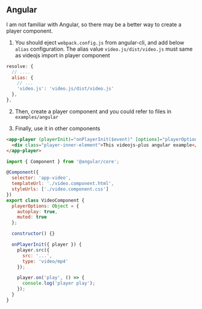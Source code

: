 ## Angular

I am not familiar with Angular, so there may be a better way to create a player component.

1. You should eject `webpack.config.js` from angular-cli, and add below `alias` configuration. The alias value `video.js/dist/video.js` must same as videojs import in player component

```js
resolve: {
  // ....
  alias: {
    // ...
    'video.js': 'video.js/dist/video.js'
  },
},
```

2. Then, create a player component and you could refer to files in `examples/angular`

3. Finally, use it in other components

```html
<app-player (playerInit)="onPlayerInit($event)" [options]="playerOptions">
  <div class="player-inner-element">This videojs-plus angular example</div>
</app-player>
```

```js
import { Component } from '@angular/core';

@Component({
  selector: 'app-video',
  templateUrl: './video.component.html',
  styleUrls: ['./video.component.css']
})
export class VideoComponent {
  playerOptions: Object = {
    autoplay: true,
    muted: true
  };

  constructor() {}

  onPlayerInit({ player }) {
    player.src({
      src: '...',
      type: 'video/mp4'
    });

    player.on('play', () => {
      console.log('player play');
    });
  }
}
```
